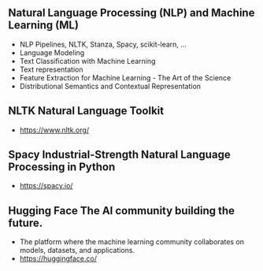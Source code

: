 ## Natural Language Processing (NLP) and Machine Learning (ML)
- NLP Pipelines, NLTK, Stanza, Spacy, scikit-learn, …
- Language Modeling
- Text Classification with Machine Learning
- Text representation
- Feature Extraction for Machine Learning - The Art of the Science
- Distributional Semantics and Contextual Representation

## NLTK Natural Language Toolkit
- https://www.nltk.org/

## Spacy Industrial-Strength Natural Language Processing in Python
- https://spacy.io/

## Hugging Face The AI community building the future.
- The platform where the machine learning community collaborates on models, datasets, and applications.
- https://huggingface.co/
